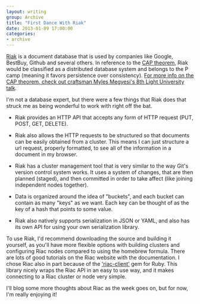 ```yaml
---
layout: writing
group: Archive
title: "First Dance With Riak"
date: 2013-01-09 17:00:00
categories:
- archive
---
```


[Riak](http://docs.basho.com/) is a document database that is used by companies like Google, BestBuy, Github and several others. In reference to the [CAP theorem](http://en.wikipedia.org/wiki/CAP_theorem), Riak would be classified as a distributed database system and belongs to the P camp (meaning it favors persistence over consistency). [For more info on the CAP theorem, check out craftsman Myles Megyesi's 8th Light University talk](http://vimeo.com/56786670).

I'm not a database expert, but there were a few things that Riak does that struck me as being wonderful to work with right off the bat.

* Riak provides an HTTP API that accepts any form of HTTP request (PUT, POST, GET, DELETE).

* Riak also allows the HTTP requests to be structured so that documents can be easily obtained from a cluster. This means I can just structure a url request, properly formatted, to see all of the information in a document in my browser.

* Riak has a cluster management tool that is very similar to the way Git's version control system works. It uses a system of changes, that are then planned (staged), and then committed in order to take affect (like joining independent nodes together).

* Data is organized around the idea of "buckets", and each bucket can contain as many "keys" as we want. Each key can be thought of as the key of a hash that points to some value.

* Riak also natively supports serialization in JSON or YAML, and also has its own API for using your own serialization library.

To use Riak, I'd recommend downloading the source and building it yourself, as you'll have more flexible options with building clusters and configuring Riac nodes compared to using the homebrew formula. There are lots of good tutorials on the Riac website with the documentation. I chose Riac also in part because of the ['riac-client'](https://github.com/basho/riak-ruby-client) gem for Ruby. This library nicely wraps the Riac API in an easy to use way, and it makes connecting to a Riac cluster or node very simple.

I'll blog some more thoughts about Riac as the week goes on, but for now, I'm really enjoying it!
